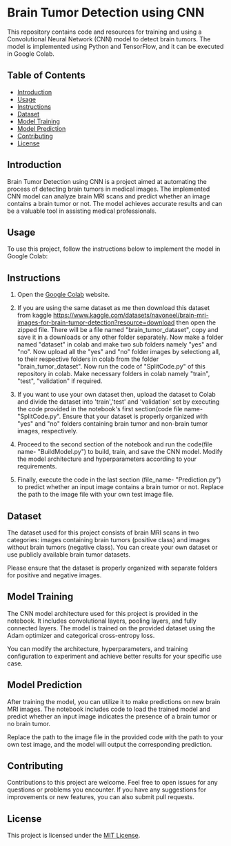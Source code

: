 # Brain Tumor Detection using CNN

This repository contains code and resources for training and using a Convolutional Neural Network (CNN) model to detect brain tumors. The model is implemented using Python and TensorFlow, and it can be executed in Google Colab.

## Table of Contents
- [Introduction](#introduction)
- [Usage](#usage)
- [Instructions](#instructions)
- [Dataset](#dataset)
- [Model Training](#model-training)
- [Model Prediction](#model-prediction)
- [Contributing](#contributing)
- [License](#license)

## Introduction
Brain Tumor Detection using CNN is a project aimed at automating the process of detecting brain tumors in medical images. The implemented CNN model can analyze brain MRI scans and predict whether an image contains a brain tumor or not. The model achieves accurate results and can be a valuable tool in assisting medical professionals.

## Usage
To use this project, follow the instructions below to implement the model in Google Colab:

## Instructions
1. Open the [Google Colab](https://colab.research.google.com/) website.

2. If you are using the same dataset as me then download this dataset from kaggle https://www.kaggle.com/datasets/navoneel/brain-mri-images-for-brain-tumor-detection?resource=download then open the zipped file. There will be a file named "brain_tumor_dataset", copy and save it in a downloads or any other folder separately. Now make a folder named "dataset"  in colab and make two sub folders namely "yes" and "no". Now upload all the "yes" and "no" folder images by selectiong all, to their respective folders in colab from the folder "brain_tumor_dataset". Now run the code of "SplitCode.py" of this repository in colab. Make necessary folders in colab namely "train", "test", "validation" if required.

3. If you want to use your own dataset then, upload the dataset to Colab and divide the dataset into 'train','test' and 'validation' set by executing the code provided in the notebook's first section(code file name- "SplitCode.py". Ensure that your dataset is properly organized with "yes" and "no" folders containing brain tumor and non-brain tumor images, respectively.

4. Proceed to the second section of the notebook and run the code(file name- "BuildModel.py") to build, train, and save the CNN model. Modify the model architecture and hyperparameters according to your requirements.

6. Finally, execute the code in the last section (file_name- "Prediction.py") to predict whether an input image contains a brain tumor or not. Replace the path to the image file with your own test image file.

## Dataset
The dataset used for this project consists of brain MRI scans in two categories: images containing brain tumors (positive class) and images without brain tumors (negative class). You can create your own dataset or use publicly available brain tumor datasets.

Please ensure that the dataset is properly organized with separate folders for positive and negative images.

## Model Training
The CNN model architecture used for this project is provided in the notebook. It includes convolutional layers, pooling layers, and fully connected layers. The model is trained on the provided dataset using the Adam optimizer and categorical cross-entropy loss.

You can modify the architecture, hyperparameters, and training configuration to experiment and achieve better results for your specific use case.

## Model Prediction
After training the model, you can utilize it to make predictions on new brain MRI images. The notebook includes code to load the trained model and predict whether an input image indicates the presence of a brain tumor or no brain tumor.

Replace the path to the image file in the provided code with the path to your own test image, and the model will output the corresponding prediction.

## Contributing
Contributions to this project are welcome. Feel free to open issues for any questions or problems you encounter. If you have any suggestions for improvements or new features, you can also submit pull requests.

## License
This project is licensed under the [MIT License](LICENSE).
